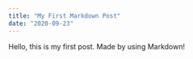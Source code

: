```yaml
---
title: "My First Markdown Post"
date: "2020-09-23"
---
```


Hello, this is my first post. Made by using Markdown!
